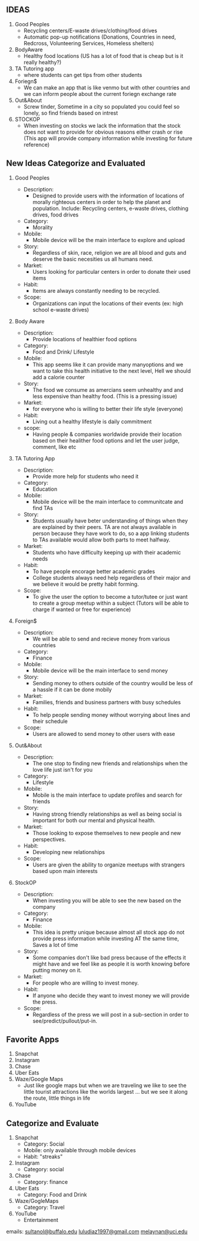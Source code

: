 ## IDEAS

1. Good Peoples
    - Recycling centers/E-waste drives/clothing/food drives
    - Automatic pop-up notifications (Donations, Countries in need, Redcross, Volunteering Services, Homeless shelters) 
2. BodyAware
    - Healthy food locations (US has a lot of food that is cheap but is it really healthy?) 
3. TA Tutoring app 
    - where students can get tips from other students 
4. Foriegn$
    - We can make an app that is like venmo but with other countries and we can inform people about the current foriegn exchange rate
5. Out&About
    - Screw tinder, Sometime in a city so populated you could feel so lonely, so find friends based on intrest
6. STOCKOP
    - When investing on stocks we lack the information that the stock does not want to provide for obvious reasons either crash or rise (This app will provide company information while investing for future reference)

## New Ideas Categorize and Evaluated
1. Good Peoples
    - Description: 
        - Designed to provide users with the information of locations of morally righteous centers in order to help the planet and population. Include: Recycling centers, e-waste drives, clothing drives, food drives
    - Category: 
        - Morality 
    - Mobile: 
        - Mobile device will be the main interface to explore and upload
    - Story: 
        - Regardless of skin, race, religion we are all blood and guts and deserve the basic necesities us all humans need.
    - Market: 
        - Users looking for particular centers in order to donate their used items 
    - Habit: 
        - Items are always constantly needing to be recycled. 
    - Scope: 
        - Organizations can input the locations of their events (ex: high school e-waste drives)
2. Body Aware
    - Description: 
        - Provide locations of healthier food options
    - Category: 
        - Food and Drink/ Lifestyle
    - Mobile: 
        - This app seems like it can provide many manyoptions and we want to take this health initiative to the next level, Hell we should add a calorie counter
    - Story: 
        - The food we consume as amercians seem unhealthy and and less expensive than healthy food. (This is a pressing issue)
    - Market: 
        - for everyone who is willing to better their life style (everyone)
    - Habit: 
        - Living out a healthy lifestyle is daily commitment
    - scope: 
        - Having people & companies worldwide provide their location based on their healither food options and let the user judge, comment, like etc
3. TA Tutoring App
    - Description: 
         - Provide more help for students who need it 
    - Category: 
        - Education
    - Mobile:
        - Mobile device will be the main interface to communitcate and find TAs
    - Story: 
        - Students usually have beter understanding of things when they are explained by their peers. TA are not always available in person because they have work to do, so a app linking students to TAs available would allow both parts to meet halfway.
    - Market: 
        - Students who have difficulty keeping up with their academic needs
    - Habit: 
        - To have people encorage better academic grades
        - College students always need help regardless of their major and we believe it would be pretty habit forming.
    - Scope: 
        - To give the user the option to become a tutor/tutee or just want to create a group meetup within a subject (Tutors will be able to charge if wanted or free for experience)
4. Foreign$
    - Description: 
         - We will be able to send and recieve money from various countries 
    - Category: 
         - Finance
    - Mobile: 
        - Mobile device will be the main interface to send money
    - Story: 
         - Sending money to others outside of the country woulld be less of a hassle if it can be done mobily
    - Market:
         - Families, friends and business partners with busy schedules
    - Habit:
         - To help people sending money without worrying about lines and their schedule
    - Scope:
      - Users are allowed to send money to other users with ease

5. Out&About
    - Description: 
        - The one stop to finding new friends and relationships when the love life just isn't for you
    - Category: 
        - Lifestyle
    - Mobile: 
        - Mobile is the main interface to update profiles and search for friends
    - Story: 
        - Having strong friendly relationships as well as being social is important for both our mental and physical health. 
    - Market: 
        - Those looking to expose themselves to new people and new perspectives.
    - Habit: 
        - Developing new relationships
    - Scope: 
        - Users are given the ability to organize meetups with strangers based upon main interests
         

6. StockOP
    - Description: 
        - When investing you will be able to see the new based on the company 
    - Category: 
        - Finance
    - Mobile: 
        - This idea is pretty unique because almost all stock app do not provide press information while investing AT the same time, Saves a lot of time 
    - Story: 
        - Some companies don't like bad press because of the effects it might have and we feel like as people it is worth knowing before putting money on it.
    - Market: 
        - For people who are willing to invest money.
    - Habit: 
        - If anyone who decide they want to invest money we will provide the press.
    - Scope: 
        - Regardless of the press we will post in a sub-section in order to see/predict/pullout/put-in.




## Favorite Apps
1. Snapchat
2. Instagram
3. Chase
4. Uber Eats
5. Waze/Google Maps
    - Just like google maps but when we are traveling we like to see the little tourist attractions like the worlds largest ... but we see it along the route, little things in life
6. YouTube
## Categorize and Evaluate
1. Snapchat
    - Category: Social
    - Mobile: only available through mobile devices
    - Habit: "streaks"
2. Instagram
    - Category: social
3. Chase
    - Category: finance
4. Uber Eats
    - Category: Food and Drink
5. Waze/GogleMaps
    - Category: Travel
6. YouTube
    - Entertainment


emails: 
sultanol@buffalo.edu
luludiaz1997@gmail.com
melaynan@uci.edu

